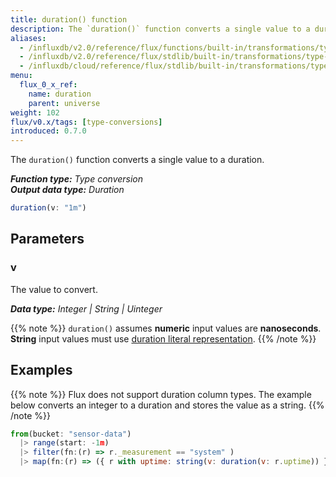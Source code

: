 ```yaml
---
title: duration() function
description: The `duration()` function converts a single value to a duration.
aliases:
  - /influxdb/v2.0/reference/flux/functions/built-in/transformations/type-conversions/duration/
  - /influxdb/v2.0/reference/flux/stdlib/built-in/transformations/type-conversions/duration/
  - /influxdb/cloud/reference/flux/stdlib/built-in/transformations/type-conversions/duration/
menu:
  flux_0_x_ref:
    name: duration
    parent: universe
weight: 102
flux/v0.x/tags: [type-conversions]
introduced: 0.7.0
---
```


The `duration()` function converts a single value to a duration.

_**Function type:** Type conversion_  
_**Output data type:** Duration_

```js
duration(v: "1m")
```

## Parameters

### v
The value to convert.

_**Data type:** Integer | String | Uinteger_

{{% note %}}
`duration()` assumes **numeric** input values are **nanoseconds**.
**String** input values must use [duration literal representation](/flux/v0.x/language/lexical-elements/#duration-literals).
{{% /note %}}

## Examples

{{% note %}}
Flux does not support duration column types.
The example below converts an integer to a duration and stores the value as a string.
{{% /note %}}

```js
from(bucket: "sensor-data")
  |> range(start: -1m)
  |> filter(fn:(r) => r._measurement == "system" )
  |> map(fn:(r) => ({ r with uptime: string(v: duration(v: r.uptime)) }))
```
